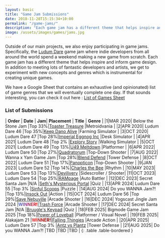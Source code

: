 ```yaml
---
layout: basic
title: "Game Jam Submissions"
date: 2018-11-28T15:15:34+10:00
permalink: "/game-jams/"
description: "Each game jam has a different theme that helps inspire and inform game design. In addition to meeting lots of fantastic developers and artists, we get to experiment with new concepts and genres which is instrumental for creating unique games."
image: /assets/images/games/jams.jpg
---
```


Outside of our main projects, we also enjoy participating in game jams. Specifically, the [Ludum Dare](https://en.wikipedia.org/wiki/Ludum_Dare) game jam where indie developers from all around the world spend a weekend making a new game from scratch. Each game jam has a different theme that helps inspire and inform game design. In addition to meeting lots of fantastic developers and artists, we get to experiment with new concepts and genres which is instrumental for creating unique games.

We have a Google Sheet that contains an exhaustive (and opinionated) list of game genres that we will eventually complete one day. If that sounds interesting, you can check it out here : [List of Games Sheet](https://docs.google.com/spreadsheets/d/1kBWtAepI7p08q5Mmt4tAY3hPu_s1zj33nycVjqrwA_w/edit?) 

### List of Submissions

| **Order**    | **Date**    | **Jam**|   **Placement**   | **Title**    | **Genre**    |
|1|MAR 2020| Below the Stone Jam       |Top 33%|[Toaster Treasure](https://bluepinstudio.itch.io/toaster-treasure)                |Metroidvania          |
|2|APR 2020| Ludum Dare 46             |Top 35%|[Keep Dano Alive](https://bluepinstudio.itch.io/keep-dano-alive)                  |Farming Simulator     |
|3|OCT 2020| Ludum Dare 47             |Top 28%|[Imperial Eggnog Inc](https://bluepinstudio.itch.io/imperial-eggnog-incorporated) |Desk Simulator        |
|4|APR 2021| Ludum Dare 48             |Top 2% |[Explory Story](https://bluepinstudio.itch.io/explory-story-jam)                  |Walking Simulator     |
|5|OCT 2021| Ludum Dare 49             |Top 13%|[U49 Meltdown](https://bluepinstudio.itch.io/u-49-meltdown/)                      |Platformer            |
|6|APR 2022| Ludum Dare 50             |Top 27%|[Quadratorum](https://bluepinstudio.itch.io/quadratorum/)                         |Top-Down Shooter      |
|7|AUG 2022| Wanna x Yam Game Jam      |Top 28%|[Blend Defend](https://bluepinstudio.itch.io/blend-defend/)                       |Tower Defense         |
|8|OCT 2022| Ludum Dare 51             |Top 17%|[Panopticon](https://bluepinstudio.itch.io/panopticon/)                           |Top-Down Shooter      |
|9|JAN 2023| Ludum Dare 52             |Top 14%|[Charles the Bee](https://bluepinstudio.itch.io/charles/)                         |Rhythm                |
|10|MAY 2023| Ludum Dare 53            |Top 13%|[Devilivery](https://bluepinstudio.itch.io/devilivery/)                           |Sidescroller / Shooter|
|11|OCT 2023| Ludum Dare 54            |Top 25%|[RAMpage](https://bluepinstudio.itch.io/rampage/)                                 |Auto Battler          |
|12|DEC 2023| Secret Santa Jam         |N/A    |[Seth's Mysterious Portal](https://bluepinstudio.itch.io/seth-mystery-portal/)    |Quiz                  |
|13|APR 2024| Ludum Dare 55            |Top 3% |[Sinful Scoops](https://bluepinstudio.itch.io/sinful-scoops/)                     |Puzzle                |
|14|AUG 2024| Do you WANNA Jam?!       |Top 13%|[Insock Out](https://bluepinstudio.itch.io/insock-out/)                           |Action                |
|15|OCT 2024| Ludum Dare 56            |Top 29%|[Save Nebuville](https://bluepinstudio.itch.io/save-nebuville/)                   |Arcade Shooter        |
|16|DEC 2024| Yogscast Jingle Jam 2024 |<span style="background: linear-gradient(90deg, #4675e1, #ff0000); -webkit-background-clip: text; color: transparent;">**WINNER!**</span>|[Trash Force](https://bluepinstudio.itch.io/trashforce)                           |Arcade Shooter        |
|17|DEC 2024| Secret Santa Jam         |N/A    |[Bruugle's Keypad](https://bluepinstudio.itch.io/bruugles-keypad)                 |Quiz                      |
|18|FEB 2025| Bigmode Game Jam 2025    |Top 18%|[Power of Loveball](https://bluepinstudio.itch.io/power-of-loveball)              |Platformer / Visual Novel |
|19|FEB 2025| Alakajam 21              |<span style="background: linear-gradient(90deg, #ff3030, #770000); -webkit-background-clip: text; color: transparent;">**WINNER!**</span>|[Falling Thingies](https://bluepinstudio.itch.io/falling-thingies)                |Arcade Action             |
|20|APR 2025| Ludum Dare 57            |Top 3%   |[Antz vs Plantz](https://bluepinstudio.itch.io/ants-vs-plantz)                  |Tower Defense                       |
|21|AUG 2025| Do you WANNA Jam?!       |TBD    |TBD                                                                               |TBD                       |
{: .table .table-bordered }
